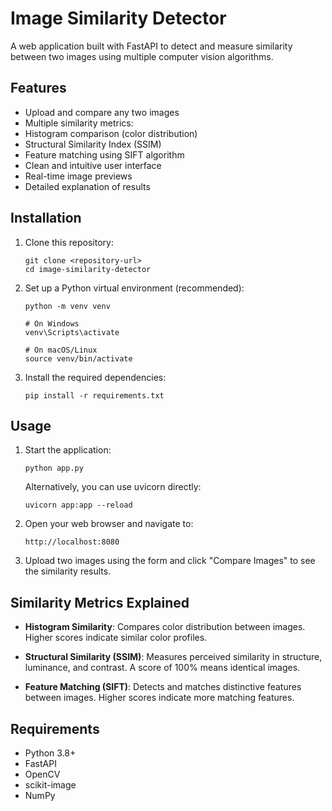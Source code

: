 # Image Similarity Detector

A web application built with FastAPI to detect and measure similarity between two images using multiple computer vision algorithms.

## Features

- Upload and compare any two images
- Multiple similarity metrics:
- Histogram comparison (color distribution)
- Structural Similarity Index (SSIM)
- Feature matching using SIFT algorithm
- Clean and intuitive user interface
- Real-time image previews
- Detailed explanation of results

## Installation

1. Clone this repository:
   ```
   git clone <repository-url>
   cd image-similarity-detector
   ```

2. Set up a Python virtual environment (recommended):
   ```
   python -m venv venv
   
   # On Windows
   venv\Scripts\activate
   
   # On macOS/Linux
   source venv/bin/activate
   ```

3. Install the required dependencies:
   ```
   pip install -r requirements.txt
   ```

## Usage

1. Start the application:
   ```
   python app.py
   ```
   
   Alternatively, you can use uvicorn directly:
   ```
   uvicorn app:app --reload
   ```

2. Open your web browser and navigate to:
   ```
   http://localhost:8080
   ```

3. Upload two images using the form and click "Compare Images" to see the similarity results.

## Similarity Metrics Explained

- **Histogram Similarity**: Compares color distribution between images. Higher scores indicate similar color profiles.
  
- **Structural Similarity (SSIM)**: Measures perceived similarity in structure, luminance, and contrast. A score of 100% means identical images.
  
- **Feature Matching (SIFT)**: Detects and matches distinctive features between images. Higher scores indicate more matching features.

## Requirements

- Python 3.8+
- FastAPI
- OpenCV
- scikit-image
- NumPy
